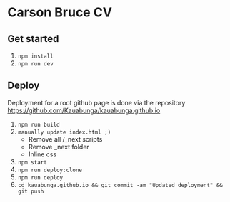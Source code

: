 # Carson Bruce CV

## Get started

1. `npm install`
2. `npm run dev`

## Deploy

Deployment for a root github page is done via the repository https://github.com/Kauabunga/kauabunga.github.io

1. `npm run build`
2. `manually update index.html ;)`
   - Remove all /\_next scripts
   - Remove \_next folder
   - Inline css
3. `npm start`
4. `npm run deploy:clone`
5. `npm run deploy`
6. `cd kauabunga.github.io && git commit -am "Updated deployment" && git push`
